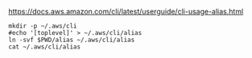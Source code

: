 https://docs.aws.amazon.com/cli/latest/userguide/cli-usage-alias.html

```
mkdir -p ~/.aws/cli
#echo '[toplevel]' > ~/.aws/cli/alias
ln -svf $PWD/alias ~/.aws/cli/alias
cat ~/.aws/cli/alias
```
